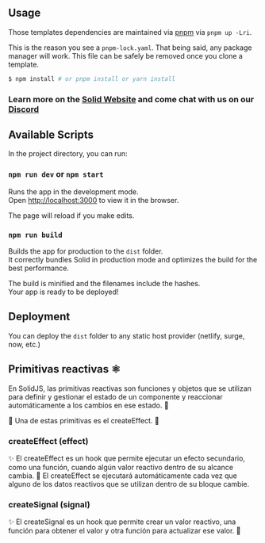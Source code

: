 ## Usage

Those templates dependencies are maintained via [pnpm](https://pnpm.io) via `pnpm up -Lri`.

This is the reason you see a `pnpm-lock.yaml`. That being said, any package manager will work. This file can be safely be removed once you clone a template.

```bash
$ npm install # or pnpm install or yarn install
```

### Learn more on the [Solid Website](https://solidjs.com) and come chat with us on our [Discord](https://discord.com/invite/solidjs)

## Available Scripts

In the project directory, you can run:

### `npm run dev` or `npm start`

Runs the app in the development mode.<br>
Open [http://localhost:3000](http://localhost:3000) to view it in the browser.

The page will reload if you make edits.<br>

### `npm run build`

Builds the app for production to the `dist` folder.<br>
It correctly bundles Solid in production mode and optimizes the build for the best performance.

The build is minified and the filenames include the hashes.<br>
Your app is ready to be deployed!

## Deployment

You can deploy the `dist` folder to any static host provider (netlify, surge, now, etc.)

## Primitivas reactivas ⚛️

En SolidJS, las primitivas reactivas son funciones y objetos que se utilizan para definir y gestionar el estado de un componente y reaccionar automáticamente a los cambios en ese estado. 🔄

🎣 Una de estas primitivas es el createEffect. 🎯

### createEffect (effect)

✨ El createEffect es un hook que permite ejecutar un efecto secundario, como una función, cuando algún valor reactivo dentro de su alcance cambia. 🔄
El createEffect se ejecutará automáticamente cada vez que alguno de los datos reactivos que se utilizan dentro de su bloque cambie.

### createSignal (signal)

✨ El createSignal es un hook que permite crear un valor reactivo, una función para obtener el valor y otra función para actualizar ese valor. 🔄
